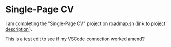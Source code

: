 # Single-Page CV

I am completing the "Single-Page CV" project on roadmap.sh ([link to project description](https://roadmap.sh/projects/single-page-cv)).

This is a test edit to see if my VSCode connection worked
 amend?